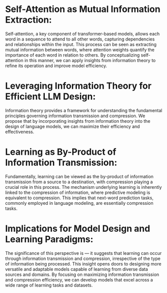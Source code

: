 # Self-Attention as Mutual Information Extraction:

Self-attention, a key component of transformer-based models, allows each word in a sequence to attend to all other words, capturing dependencies and relationships within the input. This process can be seen as extracting mutual information between words, where attention weights quantify the importance of each word in relation to others. By conceptualizing self-attention in this manner, we can apply insights from information theory to refine its operation and improve model efficiency.

# Leveraging Information Theory for Efficient LLM Design:

Information theory provides a framework for understanding the fundamental principles governing information transmission and compression. We propose that by incorporating insights from information theory into the design of language models, we can maximize their efficiency and effectiveness. 

# Learning as By-Product of Information Transmission:

Fundamentally, learning can be viewed as the by-product of information transmission from a source to a destination, with compression playing a crucial role in this process. The mechanism underlying learning is inherently linked to the compression of information, where predictive modeling is equivalent to compression. This implies that next-word prediction tasks, commonly employed in language modeling, are essentially compression tasks.

# Implications for Model Design and Learning Paradigms:

The significance of this perspective is — it suggests that learning can occur through information transmission and compression, irrespective of the type of information being processed. This insight opens doors to designing more versatile and adaptable models capable of learning from diverse data sources and domains. By focusing on maximizing information transmission and compression efficiency, we can develop models that excel across a wide range of learning tasks and datasets.
